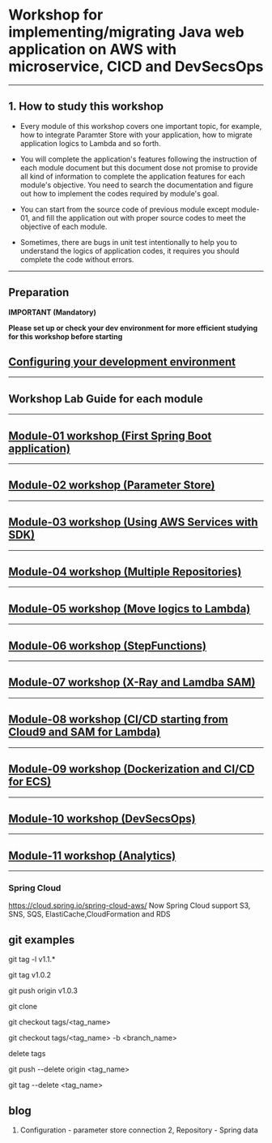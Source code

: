 
# Workshop for implementing/migrating Java web application on AWS with microservice, CICD and DevSecsOps

<hr>

## 1. How to study this workshop

- Every module of this workshop covers one important topic, for example, how to integrate Paramter Store with your application, how to migrate application logics to Lambda and so forth.


- You will complete the application's features following the instruction of each module document but this document dose not promise to provide all kind of information to complete the application features for each module's objective. You need to search the documentation and figure out how to implement the codes required by module's goal.


- You can start from the source code of previous module except module-01, and fill the application out with proper source codes to meet the objective of each module.


- Sometimes, there are bugs in unit test intentionally to help you to understand the logics of application codes, it requires you should complete the code without errors.


<hr>

## Preparation

**IMPORTANT (Mandatory)**

**Please set up or check your dev environment for more efficient studying for this workshop before starting**

## [Configuring your development environment](./doc-module-00.md)

<hr>

## Workshop Lab Guide for each module

<hr>

## [Module-01 workshop (First Spring Boot application)](./doc-module-01.md)

<hr>

## [Module-02 workshop (Parameter Store)](./doc-module-02.md)

<hr>

## [Module-03 workshop (Using AWS Services with SDK)](./doc-module-03.md)

<hr>

## [Module-04 workshop (Multiple Repositories)](./doc-module-04.md)

<hr>

## [Module-05 workshop (Move logics to Lambda)](./doc-module-05.md)

<hr>

## [Module-06 workshop (StepFunctions)](./doc-module-06.md)

<hr>

## [Module-07 workshop (X-Ray and Lamdba SAM)](./doc-module-07.md)

<hr>

## [Module-08 workshop (CI/CD starting from Cloud9 and SAM for Lambda)](./doc-module-08.md)

<hr>

## [Module-09 workshop (Dockerization and CI/CD for ECS) ](./doc-module-09.md)

<hr>

## [Module-10 workshop (DevSecsOps)](./doc-module-10.md)

<hr>

## [Module-11 workshop (Analytics)](./doc-module-11.md)

<hr>

### Spring Cloud
https://cloud.spring.io/spring-cloud-aws/
Now Spring Cloud support S3, SNS, SQS, ElastiCache,CloudFormation and RDS

## git examples

git tag -l v1.1.*

git tag v1.0.2

git push origin v1.0.3

git clone

git checkout tags/<tag_name> 

git checkout tags/<tag_name> -b <branch_name>

delete tags

git push --delete origin <tag_name>

git tag --delete <tag_name>


## blog
1. Configuration - parameter store connection
2, Repository - Spring data